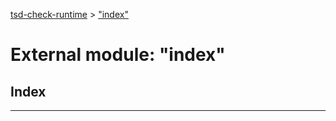 [tsd-check-runtime](../README.md) > ["index"](../modules/_index_.md)

# External module: "index"

## Index

---

